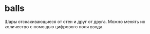 # balls
Шары отскакивающиеся от стен и друг от друга.
Можно менять их количество с помощью цифрового поля ввода. 
